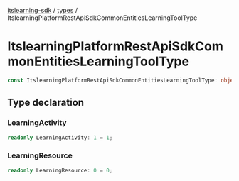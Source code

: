 [itslearning-sdk](../../modules.md) / [types](../index.md) / ItslearningPlatformRestApiSdkCommonEntitiesLearningToolType

# ItslearningPlatformRestApiSdkCommonEntitiesLearningToolType

```ts
const ItslearningPlatformRestApiSdkCommonEntitiesLearningToolType: object;
```

## Type declaration

### LearningActivity

```ts
readonly LearningActivity: 1 = 1;
```

### LearningResource

```ts
readonly LearningResource: 0 = 0;
```
